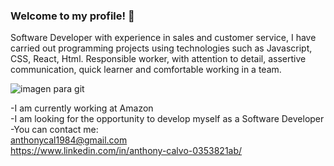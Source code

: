 

### Welcome to my profile! 👋

Software Developer with experience in sales and customer service, I have carried out programming projects using technologies such as Javascript, CSS, React, Html. Responsible worker, with attention to detail, assertive communication, quick learner and comfortable working in a team.

![imagen para git](https://github.com/Anthonycalvo1984/Anthonycalvo1984/assets/103347217/6590137b-3ce9-4240-b605-62684a97e5b2)

-I am currently working at Amazon <br>
-I am looking for the opportunity to develop myself as a Software Developer
-You can contact me: <br>
anthonycal1984@gmail.com <br>
https://www.linkedin.com/in/anthony-calvo-0353821ab/

<!--
**Anthonycalvo1984/Anthonycalvo1984** is a ✨ _special_ ✨ repository because its `README.md` (this file) appears on your GitHub profile.

Here are some ideas to get you started:


-->

